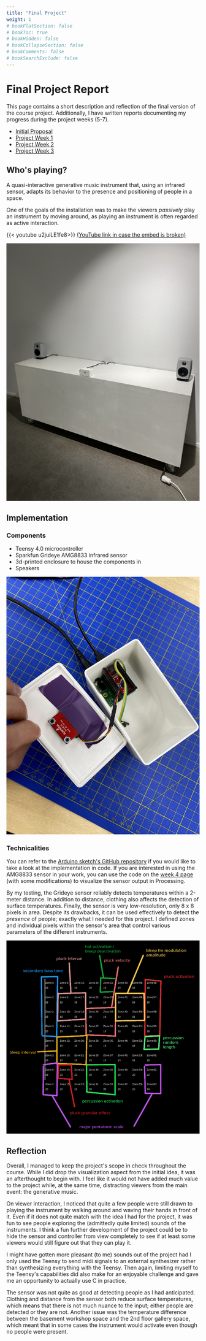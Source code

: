 ```yaml
---
title: "Final Project"
weight: 1
# bookFlatSection: false
# bookToc: true
# bookHidden: false
# bookCollapseSection: false
# bookComments: false
# bookSearchExclude: false
---
```


# Final Project Report

This page contains a short description and reflection of the final version of the course project. Additionally, I have written reports documenting my progress during the project weeks (5-7).

- [Initial Proposal](/phycomp-dir/docs/week-3)
- [Project Week 1](/phycomp-dir/docs/week-5)
- [Project Week 2](/phycomp-dir/docs/week-6)
- [Project Week 3](/phycomp-dir/docs/week-7)

## Who's playing?

A quasi-interactive generative music instrument that, using an infrared sensor, adapts its behavior to the presence and positioning of people in a space.

One of the goals of the installation was to make the viewers *passively* play an instrument by moving around, as playing an instrument is often regarded as active interaction.

{{< youtube u2juiLE1fe8>}}
[(YouTube link in case the embed is broken)](https://youtu.be/u2juiLE1fe8)

![](images/gallery-setup.JPG)

## Implementation

### Components

- Teensy 4.0 microcontroller
- Sparkfun Grideye AMG8833 infrared sensor
- 3d-printed enclosure to house the components in
- Speakers

![](images/complete-enclosure-open.JPG)

### Technicalities

You can refer to the [Arduino sketch's GitHub repository](https://github.com/otsha/phycomp-final-project) if you would like to take a look at the implementation in code. If you are interested in using the AMG8833 sensor in your work, you can use the code on the [week 4 page](/phycomp-dir/docs/week-4) (with some modifications) to visualize the sensor output in Processing.

By my testing, the Grideye sensor reliably detects temperatures within a 2-meter distance. In addition to distance, clothing also affects the detection of surface temperatures. Finally, the sensor is very low-resolution, only 8 x 8 pixels in area. Despite its drawbacks, it can be used effectively to detect the *presence* of people; exactly what I needed for this project. I defined zones and individual pixels within the sensor's area that control various parameters of the different instruments.

![](images/ir-sensor-activation-chart-v3.png)

## Reflection

Overall, I managed to keep the project's scope in check throughout the course. While I did drop the visualization aspect from the initial idea, it was an afterthought to begin with. I feel like it would not have added much value to the project while, at the same time, distracting viewers from the main event: the generative music.

On viewer interaction, I noticed that quite a few people were still drawn to playing the instrument by walking around and waving their hands in front of it. Even if it does not quite match with the idea I had for the project, it was fun to see people exploring the (admittedly quite limited) sounds of the instruments. I think a fun further development of the project could be to hide the sensor and controller from view completely to see if at least some viewers would still figure out that they can play it.

I might have gotten more pleasant (to me) sounds out of the project had I only used the Teensy to send midi signals to an external synthesizer rather than synthesizing everything with the Teensy. Then again, limiting myself to the Teensy's capabilities did also make for an enjoyable challenge and gave me an opportunity to actually use C in practice.

The sensor was not quite as good at detecting people as I had anticipated. Clothing and distance from the sensor both reduce surface temperatures, which means that there is not much nuance to the input; either people are detected or they are not. Another issue was the temperature difference between the basement workshop space and the 2nd floor gallery space, which meant that in some cases the instrument would activate even though no people were present.